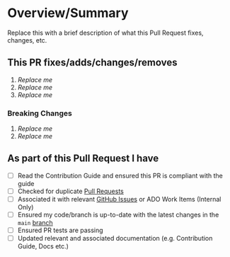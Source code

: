 <!-- Thank you for submitting a Pull Request. Please fill out the template below.-->
# Overview/Summary

Replace this with a brief description of what this Pull Request fixes, changes, etc.

## This PR fixes/adds/changes/removes

1. *Replace me*
2. *Replace me*
3. *Replace me*

### Breaking Changes

1. *Replace me*
2. *Replace me*

## As part of this Pull Request I have

- [ ] Read the Contribution Guide and ensured this PR is compliant with the guide
- [ ] Checked for duplicate [Pull Requests](https://github.com/Azure/Azure-Verified-Modules/pulls)
- [ ] Associated it with relevant [GitHub Issues](https://github.com/Azure/Azure-Verified-Modules/issues) or ADO Work Items (Internal Only)
- [ ] Ensured my code/branch is up-to-date with the latest changes in the `main` [branch](https://github.com/Azure/Azure-Verified-Modules/)
- [ ] Ensured PR tests are passing
- [ ] Updated relevant and associated documentation (e.g. Contribution Guide, Docs etc.)
